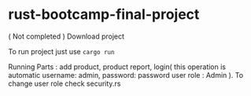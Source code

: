 # rust-bootcamp-final-project
( Not completed )
Download project

To run project just use `cargo run`

Running Parts : 
   add product,
   product report, 
login( this operation is automatic username: admin, password: password user role : Admin ). To change user role check security.rs
